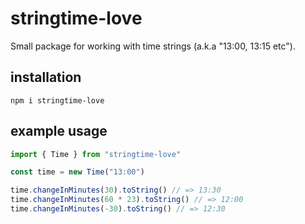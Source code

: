 # stringtime-love

Small package for working with time strings (a.k.a "13:00, 13:15 etc").

## installation

```
npm i stringtime-love
```

## example usage

```javascript
import { Time } from "stringtime-love"

const time = new Time("13:00")

time.changeInMinutes(30).toString() // => 13:30
time.changeInMinutes(60 * 23).toString() // => 12:00
time.changeInMinutes(-30).toString() // => 12:30
```
